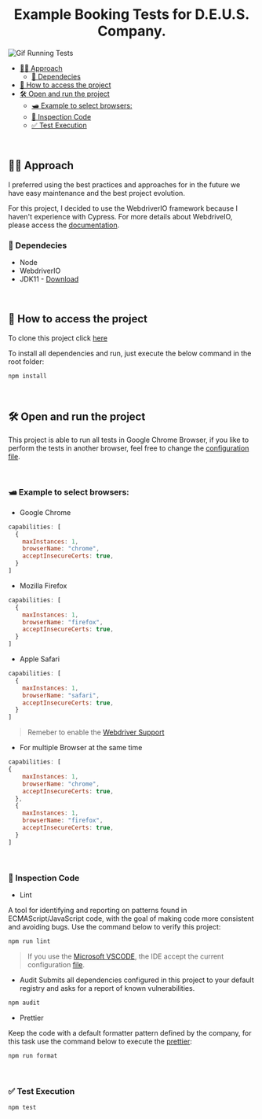
<h1 align="center"> 
    Example Booking Tests for D.E.U.S. Company.
</h1>

![Gif Running Tests](docs/Kapture%202022-11-21%20at%2013.41.46.gif)

- [🖐🏻 Approach](#-approach)
  - [💾 Dependecies](#-dependecies)
- [📁 How to access the project](#-how-to-access-the-project)
- [🛠️ Open and run the project](#️-open-and-run-the-project)
  - [🛥 Example to select browsers:](#-example-to-select-browsers)
  - [🔎 Inspection Code](#-inspection-code)
  - [✅ Test Execution](#-test-execution)

<br>

## 🖐🏻 Approach

I preferred using the best practices and approaches for in the future we have easy maintenance and the best project evolution.

For this project, I decided to use the WebdriverIO framework because I haven't experience with Cypress. For more details about WebdriveIO, please access the [documentation](https://webdriver.io/).

### 💾 Dependecies
- Node
- WebdriverIO
- JDK11 - [Download](https://www.oracle.com/pt/java/technologies/javase/jdk11-archive-downloads.html)

<br>

## 📁 How to access the project
To clone this project click [here](https://github.com/demismeneghetti/booking-tests.git)

To install all dependencies and run, just execute the below command in the root folder:
```sh
npm install
```

<br>

## 🛠️ Open and run the project

This project is able to run all tests in Google Chrome Browser, if you like to perform the tests in another browser, feel free to change the [configuration file](wdio.conf.js#L50). 

<br>

### 🛥 Example to select browsers:

- Google Chrome

```js
capabilities: [
  {
    maxInstances: 1,
    browserName: "chrome",
    acceptInsecureCerts: true,
  }
]
```

- Mozilla Firefox

```js
capabilities: [
  {
    maxInstances: 1,
    browserName: "firefox",
    acceptInsecureCerts: true,
  }
]
```

- Apple Safari

```js
capabilities: [
  {
    maxInstances: 1,
    browserName: "safari",
    acceptInsecureCerts: true,
  }
]
```

> Remeber to enable the [Webdriver Support](https://developer.apple.com/documentation/webkit/testing_with_webdriver_in_safari)

- For multiple Browser at the same time

```js
capabilities: [
{
    maxInstances: 1,
    browserName: "chrome",
    acceptInsecureCerts: true,
  },
  {
    maxInstances: 1,
    browserName: "firefox",
    acceptInsecureCerts: true,
  }
]
```

<br>

### 🔎 Inspection Code
- Lint

A tool for identifying and reporting on patterns found in ECMAScript/JavaScript code, with the goal of making code more consistent and avoiding bugs. Use the command below to verify this project:

```sh
npm run lint
```

> If you use the [Microsoft VSCODE](https://code.visualstudio.com/), the IDE accept the current configuration [file](.eslintrc).


- Audit
Submits all dependencies configured in this project to your default registry and asks for a report of known vulnerabilities.

```sh
npm audit
```

- Prettier

Keep the code with a default formatter pattern defined by the company, for this task use the command below to execute the [prettier](https://prettier.io):

```sh
npm run format
```

<br>

### ✅ Test Execution

```sh
npm test
```
